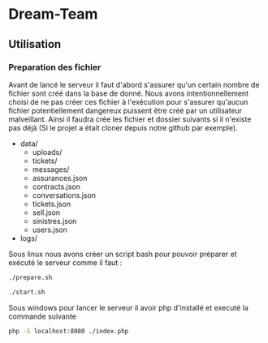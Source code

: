 # Dream-Team

## Utilisation

### Preparation des fichier

Avant de lancé le serveur il faut d'abord s'assurer qu'un certain nombre de fichier sont créé dans la base de donné. Nous avons intentionnellement choisi de ne pas créer ces fichier à l'exécution pour s'assurer qu'aucun fichier potentiellement dangereux puissent être créé par un utilisateur malveillant. Ainsi il faudra crée les fichier et dossier suivants si il n'existe pas déjà (Si le projet a était cloner depuis notre github par exemple).

- data/
  - uploads/
  - tickets/
  - messages/
  - assurances.json
  - contracts.json
  - conversations.json
  - tickets.json
  - sell.json
  - sinistres.json
  - users.json
- logs/

Sous linux nous avons créer un script bash pour pouvoir préparer et exécuté le serveur comme il faut :

```bash
./prepare.sh
```

```bash
./start.sh
```

Sous windows pour lancer le serveur il avoir php d'installé et executé la commande suivante

```bash
php -S localhost:8080 ./index.php
```
